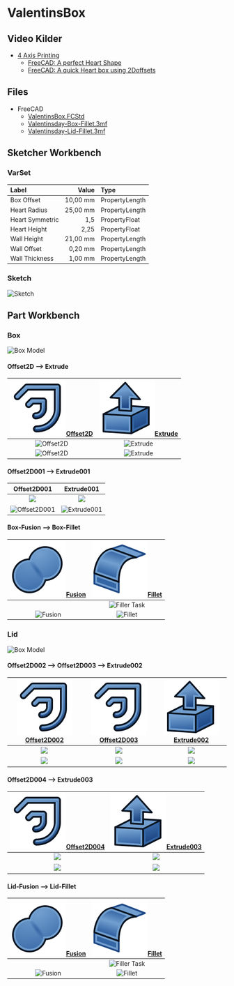 # ValentinsBox

## Video Kilder

* [4 Axis Printing](https://www.youtube.com/@4axisprinting "4 Axis Printing")
  * [FreeCAD: A perfect Heart Shape](https://youtu.be/UsR2Qk2u-ZA "4 Axis Printing")
  * [FreeCAD: A quick Heart box using 2Doffsets](https://youtu.be/WoPDvvhKgsg "4 Axis Printing")

## Files

* FreeCAD
  * [ValentinsBox.FCStd](./ValentinsBox.FCStd)
  * [Valentinsday-Box-Fillet.3mf](./Valentinsday-Box-Fillet.3mf)
  * [Valentinsday-Lid-Fillet.3mf](./Valentinsday-Lid-Fillet.3mf)

## Sketcher Workbench

### VarSet

|Label|Value|Type|
|:---|---:|:---|
|Box Offset|10,00 mm|PropertyLength|
|Heart Radius|25,00 mm|PropertyLength|
|Heart Symmetric|1,5|PropertyFloat|
|Heart Height|2,25|PropertyFloat|
|Wall Height|21,00 mm|PropertyLength|
|Wall Offset|0,20 mm|PropertyLength|
|Wall Thickness|1,00 mm|PropertyLength|

### Sketch

![Sketch](./Images/Box/Skærmbillede%20fra%202025-02-09%2011-39-09.png)

## Part Workbench

### Box

![Box Model](./Images/Box/Skærmbillede%20fra%202025-02-09%2012-11-19.png)

#### Offset2D --> Extrude

|[![Part_Offset2D.svg](./Images/Part_Offset2D.svg)Offset2D](https://wiki.freecad.org/Part_Offset2D)|[![Part_Extrude.svg](./Images/Part_Extrude.svg)Extrude](https://wiki.freecad.org/Part_Extrude)|
|:---:|:---:|
|![Offset2D](./Images/Box/Skærmbillede%20fra%202025-02-09%2013-32-13.png)|![Extrude](./Images/Box/Skærmbillede%20fra%202025-02-09%2013-34-17.png)|
|![Offset2D](./Images/Box/Skærmbillede%20fra%202025-02-09%2013-39-51.png)|![Extrude](./Images/Box/Skærmbillede%20fra%202025-02-09%2013-40-44.png)|

#### Offset2D001 --> Extrude001

|Offset2D001|Extrude001|
|:---:|:---:|
|![](./Images/Box/Skærmbillede%20fra%202025-02-09%2013-44-16.png)|![](./Images/Box/Skærmbillede%20fra%202025-02-09%2013-45-13.png)|
|![Offset2D001](./Images/Box/Skærmbillede%20fra%202025-02-09%2013-42-35.png)|![Extrude001](./Images/Box/Skærmbillede%20fra%202025-02-09%2013-43-22.png)|

#### Box-Fusion --> Box-Fillet

|[![Part_Fuse.svg](./Images/Part_Fuse.svg)Fusion](https://wiki.freecad.org/Part_Fuse)|[![Part_Fillet.svg](./Images/Part_Fillet.svg)Fillet](https://wiki.freecad.org/Part_Fillet)|
|:---:|:---:|
||![Filler Task](./Images/Box/Skærmbillede%20fra%202025-02-09%2013-48-23.png)|
|![Fusion](./Images/Box/Skærmbillede%20fra%202025-02-09%2013-47-21.png)|![Fillet](./Images/Box/Skærmbillede%20fra%202025-02-09%2013-50-30.png)|

### Lid

![Box Model](./Images/Lid/Skærmbillede%20fra%202025-02-09%2016-08-13.png)

#### Offset2D002 --> Offset2D003 --> Extrude002

|[![Part_Offset2D.svg](./Images/Part_Offset2D.svg)Offset2D002](https://wiki.freecad.org/Part_Offset2D)|[![Part_Offset2D.svg](./Images/Part_Offset2D.svg)Offset2D003](https://wiki.freecad.org/Part_Offset2D)|[![Part_Extrude.svg](./Images/Part_Extrude.svg)Extrude002](https://wiki.freecad.org/Part_Extrude)|
|:---:|:---:|:---:|
|![](./Images/Lid/Skærmbillede%20fra%202025-02-09%2016-16-02.png)|![](./Images/Lid/Skærmbillede%20fra%202025-02-09%2016-16-50.png)|![](./Images/Lid/Skærmbillede%20fra%202025-02-09%2016-17-35.png)|
|![](./Images/Lid/Skærmbillede%20fra%202025-02-09%2016-19-13.png)|![](./Images/Lid/Skærmbillede%20fra%202025-02-09%2016-19-25.png)|![](./Images/Lid/Skærmbillede%20fra%202025-02-09%2016-19-40.png)|

#### Offset2D004 --> Extrude003

|[![Part_Offset2D.svg](./Images/Part_Offset2D.svg)Offset2D004](https://wiki.freecad.org/Part_Offset2D)|[![Part_Extrude.svg](./Images/Part_Extrude.svg)Extrude003](https://wiki.freecad.org/Part_Extrude)|
|:---:|:---:|
|![](./Images/Lid/Skærmbillede%20fra%202025-02-09%2016-26-19.png)|![](./Images/Lid/Skærmbillede%20fra%202025-02-09%2016-28-04.png)|
|![](./Images/Lid/Skærmbillede%20fra%202025-02-09%2016-26-38.png)|![](./Images/Lid/Skærmbillede%20fra%202025-02-09%2016-27-55.png)|

#### Lid-Fusion --> Lid-Fillet

|[![Part_Fuse.svg](./Images/Part_Fuse.svg)Fusion](https://wiki.freecad.org/Part_Fuse)|[![Part_Fillet.svg](./Images/Part_Fillet.svg)Fillet](https://wiki.freecad.org/Part_Fillet)|
|:---:|:---:|
||![Filler Task](./Images/Lid/Skærmbillede%20fra%202025-02-09%2016-30-09.png)|
|![Fusion](./Images/Lid/Skærmbillede%20fra%202025-02-09%2016-32-33.png)|![Fillet](./Images/Lid/Skærmbillede%20fra%202025-02-09%2016-33-48.png)|
